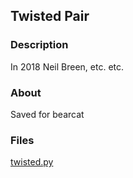 ## Twisted Pair
### Description
In 2018 Neil Breen, etc. etc.
### About
Saved for bearcat
### Files
[twisted.py](twisted.py)
